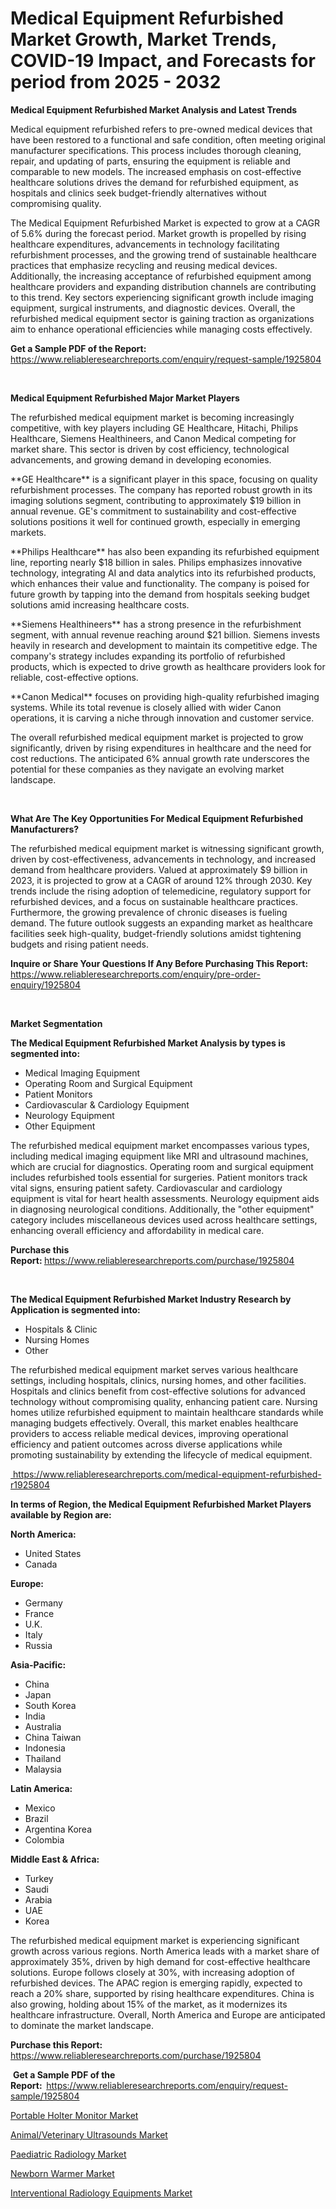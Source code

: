 <p><h1>Medical Equipment Refurbished Market Growth, Market Trends, COVID-19 Impact, and Forecasts for period from 2025 - 2032</h1></p><p><strong>Medical Equipment Refurbished Market Analysis and Latest Trends</strong></p>
<p><p>Medical equipment refurbished refers to pre-owned medical devices that have been restored to a functional and safe condition, often meeting original manufacturer specifications. This process includes thorough cleaning, repair, and updating of parts, ensuring the equipment is reliable and comparable to new models. The increased emphasis on cost-effective healthcare solutions drives the demand for refurbished equipment, as hospitals and clinics seek budget-friendly alternatives without compromising quality.</p><p>The Medical Equipment Refurbished Market is expected to grow at a CAGR of 5.6% during the forecast period. Market growth is propelled by rising healthcare expenditures, advancements in technology facilitating refurbishment processes, and the growing trend of sustainable healthcare practices that emphasize recycling and reusing medical devices. Additionally, the increasing acceptance of refurbished equipment among healthcare providers and expanding distribution channels are contributing to this trend. Key sectors experiencing significant growth include imaging equipment, surgical instruments, and diagnostic devices. Overall, the refurbished medical equipment sector is gaining traction as organizations aim to enhance operational efficiencies while managing costs effectively.</p></p>
<p><strong>Get a Sample PDF of the Report:&nbsp;</strong> <a href="https://www.reliableresearchreports.com/enquiry/request-sample/1925804?utm_campaign=33&utm_medium=2&utm_source=Github&utm_content=ia&utm_term=28032025&utm_id=medical-equipment-refurbished">https://www.reliableresearchreports.com/enquiry/request-sample/1925804</a></p>
<p>&nbsp;</p>
<p><strong>Medical Equipment Refurbished Major Market Players</strong></p>
<p><p>The refurbished medical equipment market is becoming increasingly competitive, with key players including GE Healthcare, Hitachi, Philips Healthcare, Siemens Healthineers, and Canon Medical competing for market share. This sector is driven by cost efficiency, technological advancements, and growing demand in developing economies.</p><p>**GE Healthcare** is a significant player in this space, focusing on quality refurbishment processes. The company has reported robust growth in its imaging solutions segment, contributing to approximately $19 billion in annual revenue. GE's commitment to sustainability and cost-effective solutions positions it well for continued growth, especially in emerging markets.</p><p>**Philips Healthcare** has also been expanding its refurbished equipment line, reporting nearly $18 billion in sales. Philips emphasizes innovative technology, integrating AI and data analytics into its refurbished products, which enhances their value and functionality. The company is poised for future growth by tapping into the demand from hospitals seeking budget solutions amid increasing healthcare costs.</p><p>**Siemens Healthineers** has a strong presence in the refurbishment segment, with annual revenue reaching around $21 billion. Siemens invests heavily in research and development to maintain its competitive edge. The company's strategy includes expanding its portfolio of refurbished products, which is expected to drive growth as healthcare providers look for reliable, cost-effective options.</p><p>**Canon Medical** focuses on providing high-quality refurbished imaging systems. While its total revenue is closely allied with wider Canon operations, it is carving a niche through innovation and customer service. </p><p>The overall refurbished medical equipment market is projected to grow significantly, driven by rising expenditures in healthcare and the need for cost reductions. The anticipated 6% annual growth rate underscores the potential for these companies as they navigate an evolving market landscape.</p></p>
<p>&nbsp;</p>
<p><strong>What Are The Key Opportunities For Medical Equipment Refurbished Manufacturers?</strong></p>
<p><p>The refurbished medical equipment market is witnessing significant growth, driven by cost-effectiveness, advancements in technology, and increased demand from healthcare providers. Valued at approximately $9 billion in 2023, it is projected to grow at a CAGR of around 12% through 2030. Key trends include the rising adoption of telemedicine, regulatory support for refurbished devices, and a focus on sustainable healthcare practices. Furthermore, the growing prevalence of chronic diseases is fueling demand. The future outlook suggests an expanding market as healthcare facilities seek high-quality, budget-friendly solutions amidst tightening budgets and rising patient needs.</p></p>
<p><strong>Inquire or Share Your Questions If Any Before Purchasing This Report:</strong> <a href="https://www.reliableresearchreports.com/enquiry/pre-order-enquiry/1925804?utm_campaign=33&utm_medium=2&utm_source=Github&utm_content=ia&utm_term=28032025&utm_id=medical-equipment-refurbished">https://www.reliableresearchreports.com/enquiry/pre-order-enquiry/1925804</a></p>
<p>&nbsp;</p>
<p><strong>Market Segmentation</strong></p>
<p><strong>The Medical Equipment Refurbished Market Analysis by types is segmented into:</strong></p>
<p><ul><li>Medical Imaging Equipment</li><li>Operating Room and Surgical Equipment</li><li>Patient Monitors</li><li>Cardiovascular & Cardiology Equipment</li><li>Neurology Equipment</li><li>Other Equipment</li></ul></p>
<p><p>The refurbished medical equipment market encompasses various types, including medical imaging equipment like MRI and ultrasound machines, which are crucial for diagnostics. Operating room and surgical equipment includes refurbished tools essential for surgeries. Patient monitors track vital signs, ensuring patient safety. Cardiovascular and cardiology equipment is vital for heart health assessments. Neurology equipment aids in diagnosing neurological conditions. Additionally, the "other equipment" category includes miscellaneous devices used across healthcare settings, enhancing overall efficiency and affordability in medical care.</p></p>
<p><strong>Purchase this Report:&nbsp;</strong><a href="https://www.reliableresearchreports.com/purchase/1925804?utm_campaign=33&utm_medium=2&utm_source=Github&utm_content=ia&utm_term=28032025&utm_id=medical-equipment-refurbished">https://www.reliableresearchreports.com/purchase/1925804</a></p>
<p>&nbsp;</p>
<p><strong>The Medical Equipment Refurbished Market Industry Research by Application is segmented into:</strong></p>
<p><ul><li>Hospitals & Clinic</li><li>Nursing Homes</li><li>Other</li></ul></p>
<p><p>The refurbished medical equipment market serves various healthcare settings, including hospitals, clinics, nursing homes, and other facilities. Hospitals and clinics benefit from cost-effective solutions for advanced technology without compromising quality, enhancing patient care. Nursing homes utilize refurbished equipment to maintain healthcare standards while managing budgets effectively. Overall, this market enables healthcare providers to access reliable medical devices, improving operational efficiency and patient outcomes across diverse applications while promoting sustainability by extending the lifecycle of medical equipment.</p></p>
<p><a href="https://www.reliableresearchreports.com/medical-equipment-refurbished-r1925804?utm_campaign=33&utm_medium=2&utm_source=Github&utm_content=ia&utm_term=28032025&utm_id=medical-equipment-refurbished">&nbsp;https://www.reliableresearchreports.com/medical-equipment-refurbished-r1925804</a></p>
<p><strong>In terms of Region, the Medical Equipment Refurbished Market Players available by Region are:</strong></p>
<p>
    <p> <strong> North America: </strong>
        <ul>
            <li>United States</li>
            <li>Canada</li>
        </ul>
        </p> 
    <p> <strong> Europe: </strong>
        <ul>
            <li>Germany</li>
            <li>France</li>
            <li>U.K.</li>
            <li>Italy</li>
            <li>Russia</li>
        </ul>
        </p> 
    <p> <strong> Asia-Pacific: </strong>
        <ul>
            <li>China</li>
            <li>Japan</li>
            <li>South Korea</li>
            <li>India</li>
            <li>Australia</li>
            <li>China Taiwan</li>
            <li>Indonesia</li>
            <li>Thailand</li>
            <li>Malaysia</li>
        </ul>
        </p> 
    <p> <strong> Latin America: </strong>
        <ul>
            <li>Mexico</li>
            <li>Brazil</li>
            <li>Argentina Korea</li>
            <li>Colombia</li>
        </ul>
        </p> 
    <p> <strong> Middle East & Africa: </strong>
        <ul>
            <li>Turkey</li>
            <li>Saudi</li>
            <li>Arabia</li>
            <li>UAE</li>
            <li>Korea</li>
        </ul>
    </p>
    </p>
<p><p>The refurbished medical equipment market is experiencing significant growth across various regions. North America leads with a market share of approximately 35%, driven by high demand for cost-effective healthcare solutions. Europe follows closely at 30%, with increasing adoption of refurbished devices. The APAC region is emerging rapidly, expected to reach a 20% share, supported by rising healthcare expenditures. China is also growing, holding about 15% of the market, as it modernizes its healthcare infrastructure. Overall, North America and Europe are anticipated to dominate the market landscape.</p></p>
<p><strong>Purchase this Report: </strong><a href="https://www.reliableresearchreports.com/purchase/1925804?utm_campaign=33&utm_medium=2&utm_source=Github&utm_content=ia&utm_term=28032025&utm_id=medical-equipment-refurbished">https://www.reliableresearchreports.com/purchase/1925804</a></p>
<p>&nbsp;<strong>Get a Sample PDF of the Report:&nbsp;&nbsp;</strong><a href="https://www.reliableresearchreports.com/enquiry/request-sample/1925804?utm_campaign=33&utm_medium=2&utm_source=Github&utm_content=ia&utm_term=28032025&utm_id=medical-equipment-refurbished">https://www.reliableresearchreports.com/enquiry/request-sample/1925804</a></p>
<p><strong></strong></p>
<p><p><a href="https://github.com/fendtdjunawo/Market-Research-Report-List-1/blob/main/portable-holter-monitor-market.md?utm_campaign=33&utm_medium=2&utm_source=Github&utm_content=ia&utm_term=28032025&utm_id=medical-equipment-refurbished">Portable Holter Monitor Market</a></p><p><a href="https://github.com/aarajlyre/Market-Research-Report-List-1/blob/main/animalveterinary-ultrasounds-market.md?utm_campaign=33&utm_medium=2&utm_source=Github&utm_content=ia&utm_term=28032025&utm_id=medical-equipment-refurbished">Animal/Veterinary Ultrasounds Market</a></p><p><a href="https://github.com/palenjeppecd/Market-Research-Report-List-1/blob/main/paediatric-radiology-market.md?utm_campaign=33&utm_medium=2&utm_source=Github&utm_content=ia&utm_term=28032025&utm_id=medical-equipment-refurbished">Paediatric Radiology Market</a></p><p><a href="https://github.com/raaschadonle/Market-Research-Report-List-1/blob/main/newborn-warmer-market.md?utm_campaign=33&utm_medium=2&utm_source=Github&utm_content=ia&utm_term=28032025&utm_id=medical-equipment-refurbished">Newborn Warmer Market</a></p><p><a href="https://github.com/sawrovpipolo/Market-Research-Report-List-1/blob/main/interventional-radiology-equipments-market.md?utm_campaign=33&utm_medium=2&utm_source=Github&utm_content=ia&utm_term=28032025&utm_id=medical-equipment-refurbished">Interventional Radiology Equipments Market</a></p></p>